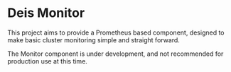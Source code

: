 # Deis Monitor

This project aims to provide a Prometheus based component, designed to make basic cluster monitoring simple and straight forward.

The Monitor component is under development, and not recommended for production use at this time.
